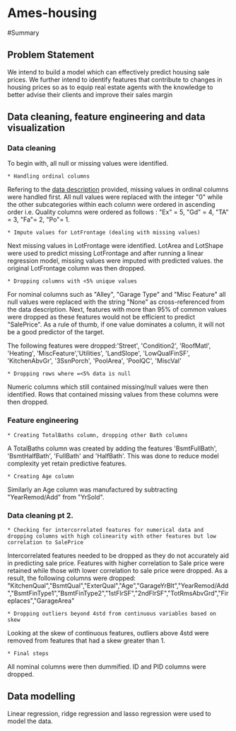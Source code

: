# Ames-housing

#Summary

## Problem Statement
We intend to build a model which can effectively predict housing sale prices. We further intend to identify features that contribute to changes in housing prices so as to equip real estate agents with the knowledge to better advise their clients and improve their sales margin


## Data cleaning, feature engineering and data visualization
### Data cleaning
To begin with, all null or missing values were identified. 

    * Handling ordinal columns
Refering to the [data description](http://jse.amstat.org/v19n3/decock/DataDocumentation.txt) provided, missing values in ordinal columns were handled first. All null values were replaced with the integer "0" while the other subcategories within each column were ordered in ascending order i.e. Quality columns were ordered as follows : "Ex" = 5, "Gd" = 4, "TA" = 3, "Fa"= 2, "Po"= 1.

    * Impute values for LotFrontage (dealing with missing values)
Next missing values in LotFrontage were identified. LotArea and LotShape were used to predict missing LotFrontage and after running a linear regression model, missing values were imputed with predicted values. the original LotFrontage column was then dropped.

    * Dropping columns with <5% unique values
For nominal columns such as "Alley", "Garage Type" and "Misc Feature" all null values were replaced with the string "None" as cross-referenced from the data description. Next, features with more than 95% of common values were dropped as these features would not be efficient to predict "SalePrice". As a rule of thumb, if one value dominates a column, it will not be a good predictor of the target. 

The following features were dropped:'Street', 'Condition2', 'RoofMatl', 'Heating', 'MiscFeature','Utilities', 'LandSlope', 'LowQualFinSF', 'KitchenAbvGr', '3SsnPorch', 'PoolArea', 'PoolQC', 'MiscVal'

    * Dropping rows where =<5% data is null
Numeric columns which still contained missing/null values were then identified. Rows that contained missing values from these columns were then dropped.
    

### Feature engineering
    * Creating TotalBaths column, dropping other Bath columns
A TotalBaths column was created by adding the features 'BsmtFullBath', 'BsmtHalfBath', 'FullBath' and 'HalfBath'. This was done to reduce model complexity yet retain predictive features. 

    * Creating Age column
Similarly an Age column was manufactured by subtracting "YearRemod/Add" from "YrSold".
    
### Data cleaning pt 2.
    * Checking for intercorrelated features for numerical data and dropping columns with high colinearity with other features but low correlation to SalePrice
Intercorrelated features needed to be dropped as they do not accurately aid in predicting sale price. Features with higher correlation to Sale price were retained while those with lower correlation to sale price were dropped. As a result, the following columns were dropped: "KitchenQual","BsmtQual","ExterQual","Age","GarageYrBlt","YearRemod/Add","BsmtFinType1","BsmtFinType2","1stFlrSF","2ndFlrSF","TotRmsAbvGrd","Fireplaces","GarageArea"

    * Dropping outliers beyond 4std from continuous variables based on skew
Looking at the skew of continuous features, outliers above 4std were removed from features that had a skew greater than 1.

    * Final steps
All nominal columns were then dummified. ID and PID columns were dropped.

## Data modelling
Linear regression, ridge regression and lasso regression were used to model the data.
